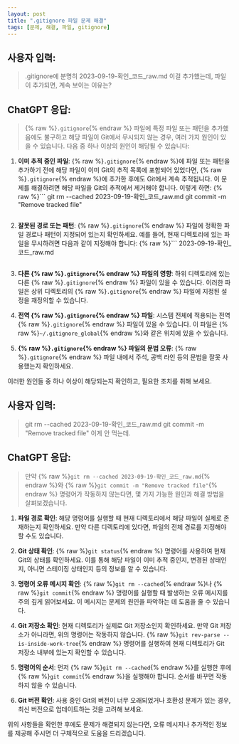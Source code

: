 ```yaml
---
layout: post
title: ".gitignore 파일 문제 해결"
tags: [문제, 해결, 파일, gitignore]
---
```


## 사용자 입력:
> .gitignore에 분명히 2023-09-19-확인_코드_raw.md 이걸 추가했는데, 파일이 추가되면, 계속 보이는 이유는?

## ChatGPT 응답:
> {% raw %}`.gitignore`{% endraw %} 파일에 특정 파일 또는 패턴을 추가했음에도 불구하고 해당 파일이 Git에서 무시되지 않는 경우, 여러 가지 원인이 있을 수 있습니다. 다음 중 하나 이상의 원인이 해당될 수 있습니다:

1. **이미 추적 중인 파일**: {% raw %}`.gitignore`{% endraw %}에 파일 또는 패턴을 추가하기 전에 해당 파일이 이미 Git의 추적 목록에 포함되어 있었다면, {% raw %}`.gitignore`{% endraw %}에 추가한 후에도 Git에서 계속 추적됩니다. 이 문제를 해결하려면 해당 파일을 Git의 추적에서 제거해야 합니다. 이렇게 하면:
   {% raw %}```
   git rm --cached 2023-09-19-확인_코드_raw.md
   git commit -m "Remove tracked file"
   ```{% endraw %}

2. **잘못된 경로 또는 패턴**: {% raw %}`.gitignore`{% endraw %} 파일에 정확한 파일 경로나 패턴이 지정되어 있는지 확인하세요. 예를 들어, 현재 디렉토리에 있는 파일을 무시하려면 다음과 같이 지정해야 합니다:
   {% raw %}```
   2023-09-19-확인_코드_raw.md
   ```{% endraw %}

3. **다른 {% raw %}`.gitignore`{% endraw %} 파일의 영향**: 하위 디렉토리에 있는 다른 {% raw %}`.gitignore`{% endraw %} 파일이 있을 수 있습니다. 이러한 파일은 상위 디렉토리의 {% raw %}`.gitignore`{% endraw %} 파일에 지정된 설정을 재정의할 수 있습니다.

4. **전역 {% raw %}`.gitignore`{% endraw %} 파일**: 시스템 전체에 적용되는 전역 {% raw %}`.gitignore`{% endraw %} 파일이 있을 수 있습니다. 이 파일은 {% raw %}`~/.gitignore_global`{% endraw %}와 같은 위치에 있을 수 있습니다.

5. **{% raw %}`.gitignore`{% endraw %} 파일의 문법 오류**: {% raw %}`.gitignore`{% endraw %} 파일 내에서 주석, 공백 라인 등의 문법을 잘못 사용했는지 확인하세요.

이러한 원인들 중 하나 이상이 해당되는지 확인하고, 필요한 조치를 취해 보세요.

## 사용자 입력:
> git rm --cached 2023-09-19-확인_코드_raw.md
git commit -m "Remove tracked file"
 이게 안 먹는데.

## ChatGPT 응답:
> 만약 {% raw %}`git rm --cached 2023-09-19-확인_코드_raw.md`{% endraw %}와 {% raw %}`git commit -m "Remove tracked file"`{% endraw %} 명령어가 작동하지 않는다면, 몇 가지 가능한 원인과 해결 방법을 살펴보겠습니다.

1. **파일 경로 확인**: 해당 명령어를 실행할 때 현재 디렉토리에서 해당 파일이 실제로 존재하는지 확인하세요. 만약 다른 디렉토리에 있다면, 파일의 전체 경로를 지정해야 할 수도 있습니다.

2. **Git 상태 확인**: {% raw %}`git status`{% endraw %} 명령어를 사용하여 현재 Git의 상태를 확인하세요. 이를 통해 해당 파일이 이미 추적 중인지, 변경된 상태인지, 아니면 스테이징 상태인지 등의 정보를 알 수 있습니다.

3. **명령어 오류 메시지 확인**: {% raw %}`git rm --cached`{% endraw %}나 {% raw %}`git commit`{% endraw %} 명령어를 실행할 때 발생하는 오류 메시지를 주의 깊게 읽어보세요. 이 메시지는 문제의 원인을 파악하는 데 도움을 줄 수 있습니다.

4. **Git 저장소 확인**: 현재 디렉토리가 실제로 Git 저장소인지 확인하세요. 만약 Git 저장소가 아니라면, 위의 명령어는 작동하지 않습니다. {% raw %}`git rev-parse --is-inside-work-tree`{% endraw %} 명령어를 실행하여 현재 디렉토리가 Git 저장소 내부에 있는지 확인할 수 있습니다.

5. **명령어의 순서**: 먼저 {% raw %}`git rm --cached`{% endraw %}를 실행한 후에 {% raw %}`git commit`{% endraw %}을 실행해야 합니다. 순서를 바꾸면 작동하지 않을 수 있습니다.

6. **Git 버전 확인**: 사용 중인 Git의 버전이 너무 오래되었거나 호환성 문제가 있는 경우, 최신 버전으로 업데이트하는 것을 고려해 보세요.

위의 사항들을 확인한 후에도 문제가 해결되지 않는다면, 오류 메시지나 추가적인 정보를 제공해 주시면 더 구체적으로 도움을 드리겠습니다.

